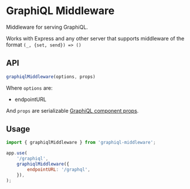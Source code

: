 # GraphiQL Middleware

Middleware for serving GraphiQL.

Works with Express and any other server that supports middleware of the format `(_, {set, send}) => ()`

## API

```js
graphiqlMiddleware(options, props)
```

Where `options` are:

- endpointURL

And `props` are serializable [GraphiQL component props](https://github.com/graphql/graphiql/master/packages/graphiql/README.md#props).

## Usage

```js
import { graphiqlMiddleware } from 'graphiql-middleware';

app.use(
    '/graphiql',
    graphiqlMiddleware({
        endpointURL: '/graphql',
    }),
);
```

